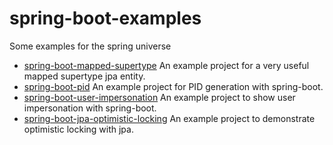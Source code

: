 # spring-boot-examples
Some examples for the spring universe

- [spring-boot-mapped-supertype](https://github.com/chclaus/spring-boot-examples/tree/master/spring-boot-mapped-supertype) An example project for a very useful mapped supertype jpa entity.
- [spring-boot-pid](https://github.com/chclaus/spring-boot-examples/tree/master/spring-boot-pid) An example project for PID generation with spring-boot.
- [spring-boot-user-impersonation](https://github.com/chclaus/spring-boot-examples/tree/master/spring-boot-user-impersonation) An example project to show user impersonation with spring-boot.
- [spring-boot-jpa-optimistic-locking](https://github.com/chclaus/spring-boot-examples/tree/master/spring-boot-jpa-optimistic-locking) An example project to demonstrate optimistic locking with jpa.